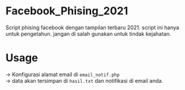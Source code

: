 # Facebook_Phising_2021
Script phising facebook dengan tampilan terbaru 2021. script ini hanya untuk pengetahun. jangan di salah gunakan untuk tindak kejahatan.

# Usage

-> Konfigurasi alamat email di `email_notif.php` <br>
-> data akan tersimpan di `hasil.txt` dan notifikasi di email anda.
